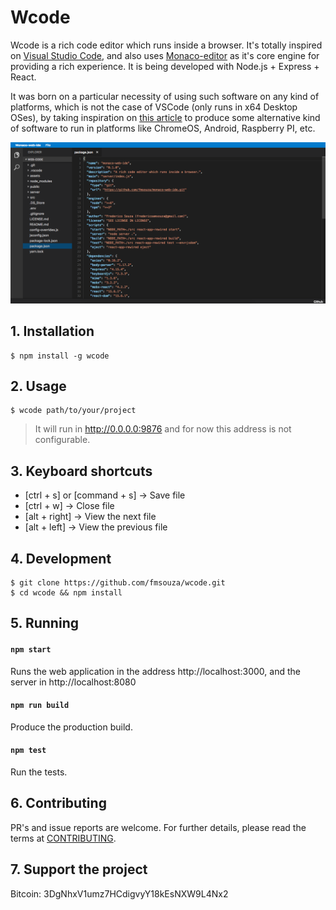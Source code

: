 # Wcode

Wcode is a rich code editor which runs inside a browser. It's totally inspired on [Visual Studio Code](https://github.com/Microsoft/vscode), and also uses [Monaco-editor](https://github.com/Microsoft/monaco-editor) as it's core engine for providing a rich experience. It is being developed with Node.js + Express + React.

It was born on a particular necessity of using such software on any kind of platforms, which is not the case of VSCode (only runs in x64 Desktop OSes), by taking inspiration on [this article](https://medium.com/samsung-internet-dev/writing-software-using-a-phone-e71976f1f18d) to produce some alternative kind of software to run in platforms like ChromeOS, Android, Raspberry PI, etc.

![screenshot](./assets/screenshot.png)

## 1. Installation

    $ npm install -g wcode

## 2. Usage

    $ wcode path/to/your/project

> It will run in http://0.0.0.0:9876 and for now this address is not configurable.

## 3. Keyboard shortcuts

* [ctrl + s] or [command + s] -> Save file
* [ctrl + w] -> Close file
* [alt + right] -> View the next file
* [alt + left] -> View the previous file

## 4. Development

    $ git clone https://github.com/fmsouza/wcode.git
    $ cd wcode && npm install

## 5. Running

#### `npm start`

Runs the web application in the address http://localhost:3000, and the server in http://localhost:8080

#### `npm run build`

Produce the production build.

#### `npm test`

Run the tests.

## 6. Contributing

PR's and issue reports are welcome. For further details, please read the terms at [CONTRIBUTING](./CONTRIBUTING.md).

## 7. Support the project

Bitcoin: 3DgNhxV1umz7HCdigvyY18kEsNXW9L4Nx2